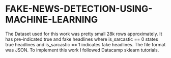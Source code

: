 # FAKE-NEWS-DETECTION-USING-MACHINE-LEARNING
The Dataset used for this work was pretty small 28k rows approximately.
It has pre-indicated true and fake headlines where is_sarcastic == 0 states true headlines and is_sarcastic == 1 indicates fake headlines.
The file format was JSON.
To implement this work I followed Datacamp sklearn tutorials.
